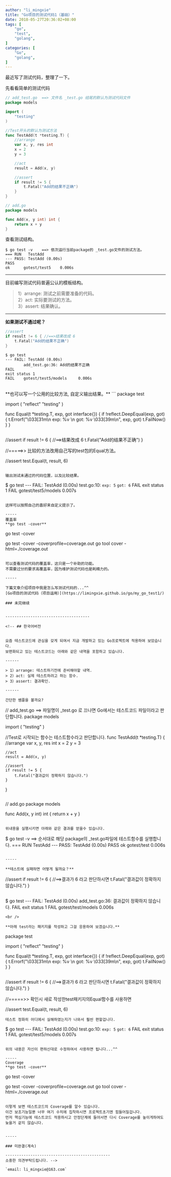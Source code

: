 ```yaml
---
author: "li_mingxie"
title: "Go项目的测试代码1（基础）"
date: 2018-05-27T20:36:02+08:00
tags: [
    "go",
    "test",
    "golang",
]
categories: [
    "Go",
    "golang",
]
---
```


最近写了测试代码，整理了一下。<!--more-->

先看看简单的测试代码

```go
// add_test.go  ==> 文件名 _test.go 结尾的默认为测试代码文件
package models

import (
	"testing"
)

//Test开头的默认为测试方法
func TestAdd(t *testing.T) {
	//arrange
	var x, y, res int
	x = 2
	y = 3

	//act
	result = Add(x, y)

	//assert
	if result != 5 {
		t.Fatal("Add的结果不正确")
	}
}
```

```go
// add.go
package models

func Add(x, y int) int {
	return x + y
}
``` 

查看测试结构。

```
$ go test -v    ==> 依次运行当前package的 _test.go文件的测试方法。
=== RUN   TestAdd
--- PASS: TestAdd (0.00s)
PASS
ok      gotest/test5    0.006s
```

------
目前编写测试代码普遍公认的模板结构。

> 1）arrange: 测试之前需要准备的代码。  
> 2）act: 实际要测试的方法。  
> 3）assert: 结果确认。  

-----

**如果测试不通过呢？**

```go
//assert
if result != 6 { //==>结果改成 6
	t.Fatal("Add的结果不正确")
}
```

```
$ go test
--- FAIL: TestAdd (0.00s)
        add_test.go:36: Add的结果不正确
FAIL
exit status 1
FAIL    gotest/test5/models     0.006s
```
<br />
**也可以写一个公用的比较方法, 自定义输出结果。**
```
package test

import (
	"reflect"
	"testing"
)

func Equal(t *testing.T, exp, got interface{}) {
	if !reflect.DeepEqual(exp, got) {
		t.Errorf("\033[31m\n exp: %v \n got: %v \033[39m\n", exp, got)
		t.FailNow()
	}
}
```

```
//assert
if result != 6 { //==>结果改成 6
	t.Fatal("Add的结果不正确")
}

//=====>> 比较的方法改用自己写的test包的Equal方法。

//assert
test.Equal(t, result, 6)
```

输出测试未通过的代码位置，以及比较结果。
```
$ go test
--- FAIL: TestAdd (0.00s)
        test.go:10:
             `exp: 5`
             `got: 6`
FAIL
exit status 1
FAIL    gotest/test5/models     0.007s
```

这样可以按照自己的喜好来自定义提示了。

-----
覆盖率  
**go test -cover**  
```
go test -cover

go test -cover -coverprofile=coverage.out
go tool cover -html=./coverage.out
```

可以查看测试代码的覆盖率，这只是一个补助的功能。  
不需要过分的要求高覆盖率，因为维护测试代码也是耗精力的。

-----

下篇文章介绍项目中我是怎么写测试代码的...^^  
[Go项目的测试代码（项目运用）](https://limingxie.github.io/go/my_go_test1/)

### 未完继续


-------------------------------------

<!-- ## 한국어버전


요즘 테스트코드에 관심을 갖게 되여서 지금 개발하고 있는 Go프로젝트에 적용하여 보았습니다.  
보편화되고 있는 테스트코드는 아래와 같은 내역을 포함하고 있습니다.

------

> 1）arrange: 테스트하기전에 준비해야할 내역.  
> 2）act: 실제 테스트하려고 하는 함수.  
> 3）assert: 결과확인.  

------

간단한 쌤플을 볼까요?
```
// add_test.go  ==> 파일명이 _test.go 로 끄나면 Go에서는 테스트코드 파일이라고 판단합니다.
package models

import (
	"testing"
)

//Test로 시작되는 함수는 테스트함수라고 판단합니다.
func TestAdd(t *testing.T) {
	//arrange
	var x, y, res int
	x = 2
	y = 3

	//act
	result = Add(x, y)

	//assert
	if result != 5 {
		t.Fatal("결과값이 정확하지 않습니다.")
	}
}
```

```
// add.go
package models

func Add(x, y int) int {
	return x + y
}
``` 

위내용을 실행시키면 아래와 같은 결과를 얻을수 있습니다.

```
$ go test -v    ==> 순서대로 해당 package의 _test.go파일에 테스트함수를 실행합니다.
=== RUN   TestAdd
--- PASS: TestAdd (0.00s)
PASS
ok      gotest/test    0.006s
```

-----

**테스트에 실패하면 어떻게 될까요？**

```
//assert
if result != 6 { //==>결과가 6 라고 판단하시면
	t.Fatal("결과값이 정확하지 않습니다.")
}
```

```
$ go test
--- FAIL: TestAdd (0.00s)
        add_test.go:36: 결과값이 정확하지 않습니다.
FAIL
exit status 1
FAIL    gotest/test/models     0.006s
```
<br />

**아래 test라는 패키지를 작성하고 그걸 응용하여 보겠습니다.**

```
package test

import (
	"reflect"
	"testing"
)

func Equal(t *testing.T, exp, got interface{}) {
	if !reflect.DeepEqual(exp, got) {
		t.Errorf("\033[31m\n exp: %v \n got: %v \033[39m\n", exp, got)
		t.FailNow()
	}
}
```

```
//assert
if result != 6 { //==>결과가 6 라고 판단하시면
	t.Fatal("결과값이 정확하지 않습니다.")
}

//=====>> 확인시 새로 작성한test패키지의Equal함수를 사용하면

//assert
test.Equal(t, result, 6)
```
테스트 정화히 어디에서 실해하였는지가 나와서 훨씬 편할겁니다.
```
$ go test
--- FAIL: TestAdd (0.00s)
        test.go:10:
             `exp: 5`
             `got: 6`
FAIL
exit status 1
FAIL    gotest/test5/models     0.007s
```

위의 내용은 자신이 편하신대로 수정하여서 사용하면 됩니다...^^

-----
Coverage  
**go test -cover**  
```
go test -cover

go test -cover -coverprofile=coverage.out
go tool cover -html=./coverage.out
```

이렇게 보면 테스트코드의 Coverage를 알수 있습니다.  
이건 보조기능일뿐 너무 여기 수치에 집착하시면 프로젝트초기엔 힘들어질겁니다.  
먼저 핵심기능에 테스트코드 적용하시고 안정단계에 들어서면 다시 Coverage를 높이게하여도 늦을거 같지 않습니다.


-----

### 미완결(계속)

----------------------------------------------
소중한 의견부탁드립니다. -->

`email: li_mingxie@163.com`
